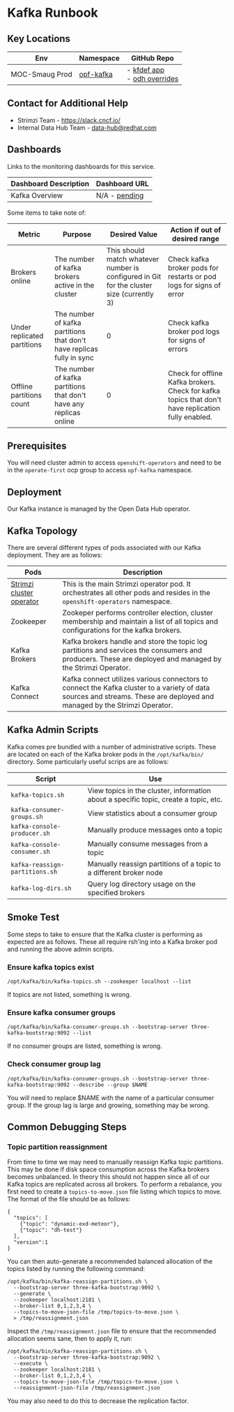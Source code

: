 # Kafka Runbook

## Key Locations

| Env                                    | Namespace                                                    | GitHub Repo                        |
|----------------------------------------|-----------------------------------------------------------------------------------------------------------|-------------------------------|
| MOC-Smaug Prod                   | [opf-kafka](https://console-openshift-console.apps.smaug.na.operate-first.cloud/k8s/ns/opf-kafka/) | - [kfdef app](https://github.com/operate-first/apps/tree/master/kfdefs/overlays/moc/smaug/opf-kafka)<br />- [odh overrides](https://github.com/operate-first/apps/tree/master/odh-manifests/smaug/kafka) |

## Contact for Additional Help

* Strimzi Team - https://slack.cncf.io/
* Internal Data Hub Team - data-hub@redhat.com

## Dashboards

Links to the monitoring dashboards for this service.

| Dashboard Description                     | Dashboard URL     |
| ------------------------------------------- | ------------ |
| Kafka Overview                       | N/A - [pending](https://github.com/operate-first/SRE/issues/382) |

Some items to take note of:

| Metric | Purpose | Desired Value | Action if out of desired range |
| ------ | ------- | ------------- | ------------------------------ |
| Brokers online | The number of kafka brokers active in the cluster | This should match whatever number is configured in Git for the cluster size (currently 3) | Check kafka broker pods for restarts or pod logs for signs of error |
| Under replicated partitions | The number of kafka partitions that don't have replicas fully in sync | 0 | Check kafka broker pod logs for signs of errors |
| Offline partitions count | The number of kafka partitions that don't have any replicas online | 0 | Check for offline Kafka brokers. Check for kafka topics that don't have replication fully enabled. |

## Prerequisites

You will need cluster admin to access `openshift-operators` and need to be in the `operate-first` ocp group to access `opf-kafka` namespace.

## Deployment

Our Kafka instance is managed by the Open Data Hub operator.

## Kafka Topology

There are several different types of pods associated with our Kafka deployment.
They are as follows:

| Pods | Description |
| --------- | ----------- |
| [Strimzi cluster operator](https://console-openshift-console.apps.smaug.na.operate-first.cloud/k8s/ns/openshift-operators/pods) | This is the main Strimzi operator pod. It orchestrates all other pods and resides in the `openshift-operators` namespace. |
| Zookeeper | Zookeper performs controller election, cluster membership and maintain a list of all topics and configurations for the kafka brokers. |
| Kafka Brokers| Kafka brokers handle and store the topic log partitions and services the consumers and producers. These are deployed and managed by the Strimzi Operator. |
| Kafka Connect | Kafka connect utilizes various connectors to connect the Kafka cluster to a variety of data sources and streams. These are deployed and managed by the Strimzi Operator. |

## Kafka Admin Scripts

Kafka comes pre bundled with a number of administrative scripts. These are
located on each of the Kafka broker pods in the `/opt/kafka/bin/`
directory. Some particularly useful scrips are as follows:

| Script | Use |
| ------ | --- |
| `kafka-topics.sh` | View topics in the cluster, information about a specific topic, create a topic, etc. |
| `kafka-consumer-groups.sh` | View statistics about a consumer group |
| `kafka-console-producer.sh` | Manually produce messages onto a topic |
| `kafka-console-consumer.sh` | Manually consume messages from a topic |
| `kafka-reassign-partitions.sh` | Manually reassign partitions of a topic to a different broker node |
| `kafka-log-dirs.sh` | Query log directory usage on the specified brokers |

## Smoke Test

Some steps to take to ensure that the Kafka cluster is performing as expected
are as follows. These all require rsh'ing into a Kafka broker pod and
running the above admin scripts.

### Ensure kafka topics exist

```
/opt/kafka/bin/kafka-topics.sh --zookeeper localhost --list
```

If topics are not listed, something is wrong.

### Ensure kafka consumer groups

```
/opt/kafka/bin/kafka-consumer-groups.sh --bootstrap-server three-kafka-bootstrap:9092 --list
```

If no consumer groups are listed, something is wrong.

### Check consumer group lag

```
/opt/kafka/bin/kafka-consumer-groups.sh --bootstrap-server three-kafka-bootstrap:9092 --describe --group $NAME
```

You will need to replace $NAME with the name of a particular consumer group. If the
group lag is large and growing, something may be wrong.

## Common Debugging Steps

### Topic partition reassignment

From time to time we may need to manually reassign Kafka topic partitions.
This may be done if disk space consumption across the Kafka brokers becomes
unbalanced. In theory this should not happen since all of our Kafka topics
are replicated across all brokers. To perform a rebalance, you first need
to create a `topics-to-move.json` file listing which topics to move. The format
of the file should be as follows:

```
{
  "topics": [
    {"topic": "dynamic-exd-meteor"},
    {"topic": "dh-test"}
  ],
  "version":1
}
```

You can then auto-generate a recommended balanced allocation of the topics
listed by running the following command:

```
/opt/kafka/bin/kafka-reassign-partitions.sh \
  --bootstrap-server three-kafka-bootstrap:9092 \
  --generate \
  --zookeeper localhost:2181 \
  --broker-list 0,1,2,3,4 \
  --topics-to-move-json-file /tmp/topics-to-move.json \
  > /tmp/reassignment.json
```

Inspect the `/tmp/reassignment.json` file to ensure that the recommended
allocation seems sane, then to apply it, run:


```
/opt/kafka/bin/kafka-reassign-partitions.sh \
  --bootstrap-server three-kafka-bootstrap:9092 \
  --execute \
  --zookeeper localhost:2181 \
  --broker-list 0,1,2,3,4 \
  --topics-to-move-json-file /tmp/topics-to-move.json \
  --reassignment-json-file /tmp/reassignment.json
```

You may also need to do this to decrease the replication factor.
